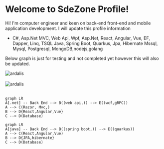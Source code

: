 # Welcome to SdeZone Profile!

Hi! I'm computer engineer and keen on back-end front-end and mobile application development. I will update this profile information 

 - C#, Asp.Net MVC, Web Api, Wpf, Asp.Net, React, Angular, Vue, EF,   
   Dapper, Linq, TSQL Java, Spring Boot, Quarkus, Jpa, Hibernate Mssql, 
   Mysql, Postgresql, MongoDB,nodejs,golang

Below graph is just for testing and not completed yet however this will also be updated.



<div>
  <img align="center" src="https://github-readme-stats.vercel.app/api?username=sdezone&show_icons=true&theme=dark" alt="ardalis" />
<div/>
<br />
  
<div>
  <img align="center" src="https://github-readme-stats.vercel.app/api/top-langs/?username=sdezone&layout=compact&hide=html&theme=dark" alt="ardalis" />
<div/>
<br />

```mermaid
graph LR
A[.net] -- Back End --> B((web api,)) --> E((wcf,gRPC))
A --> C(Razor, Mvc,)
B --> D{React,Angular,Vue}
C --> D(Database)
```

```mermaid
graph LR
A[java] -- Back End --> B((spring boot,)) --> E((quarkus))
A --> C(React,Angular,Vue)
B --> D{JPA,hibernate}
C --> D(Database)
